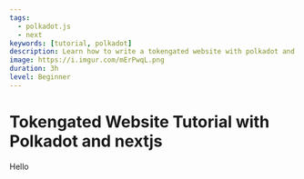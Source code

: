 ```yaml
---
tags:
  - polkadot.js
  - next
keywords: [tutorial, polkadot]
description: Learn how to write a tokengated website with polkadot and next.js
image: https://i.imgur.com/mErPwqL.png
duration: 3h
level: Beginner
---
```


# Tokengated Website Tutorial with Polkadot and nextjs

Hello